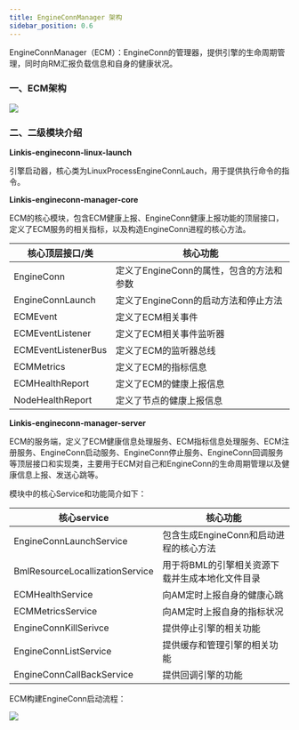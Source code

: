 ```yaml
---
title: EngineConnManager 架构
sidebar_position: 0.6
---
```


EngineConnManager（ECM）：EngineConn的管理器，提供引擎的生命周期管理，同时向RM汇报负载信息和自身的健康状况。

### 一、ECM架构

![](/Images-zh/Architecture/engine/ecm-01.png)

### 二、二级模块介绍

**Linkis-engineconn-linux-launch**

引擎启动器，核心类为LinuxProcessEngineConnLauch，用于提供执行命令的指令。

**Linkis-engineconn-manager-core**

ECM的核心模块，包含ECM健康上报、EngineConn健康上报功能的顶层接口，定义了ECM服务的相关指标，以及构造EngineConn进程的核心方法。

| 核心顶层接口/类     | 核心功能                                 |
|---------------------|------------------------------------------|
| EngineConn          | 定义了EngineConn的属性，包含的方法和参数 |
| EngineConnLaunch    | 定义了EngineConn的启动方法和停止方法     |
| ECMEvent            | 定义了ECM相关事件                        |
| ECMEventListener    | 定义了ECM相关事件监听器                  |
| ECMEventListenerBus | 定义了ECM的监听器总线                    |
| ECMMetrics          | 定义了ECM的指标信息                      |
| ECMHealthReport     | 定义了ECM的健康上报信息                  |
| NodeHealthReport    | 定义了节点的健康上报信息                 |

**Linkis-engineconn-manager-server**

ECM的服务端，定义了ECM健康信息处理服务、ECM指标信息处理服务、ECM注册服务、EngineConn启动服务、EngineConn停止服务、EngineConn回调服务等顶层接口和实现类，主要用于ECM对自己和EngineConn的生命周期管理以及健康信息上报、发送心跳等。

模块中的核心Service和功能简介如下：

| 核心service                     | 核心功能                                        |
|---------------------------------|-------------------------------------------------|
| EngineConnLaunchService         | 包含生成EngineConn和启动进程的核心方法          |
| BmlResourceLocallizationService | 用于将BML的引擎相关资源下载并生成本地化文件目录 |
| ECMHealthService                | 向AM定时上报自身的健康心跳                      |
| ECMMetricsService               | 向AM定时上报自身的指标状况                      |
| EngineConnKillSerivce           | 提供停止引擎的相关功能                          |
| EngineConnListService           | 提供缓存和管理引擎的相关功能                    |
| EngineConnCallBackService       | 提供回调引擎的功能                              |

ECM构建EngineConn启动流程：

![](/Images-zh/Architecture/engine/engineconn-01.png)
